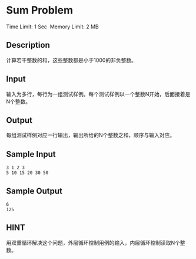# Sum Problem
Time Limit: 1 Sec  Memory Limit: 2 MB


## Description
计算若干整数的和，这些整数都是小于1000的非负整数。


## Input
输入为多行，每行为一组测试样例。每个测试样例以一个整数N开始，后面接着是N个整数。


## Output
每组测试样例对应一行输出，输出所给的N个整数之和，顺序与输入对应。


## Sample Input
```
3 1 2 3
5 10 15 20 30 50
```
## Sample Output
```
6
125
```

## HINT
用双重循环解决这个问题，外层循环控制用例的输入，内层循环控制读取N个整数。